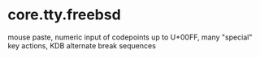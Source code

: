 # core.tty.freebsd

mouse paste, numeric input of codepoints up to U+00FF, many "special" key actions, KDB alternate break sequences
